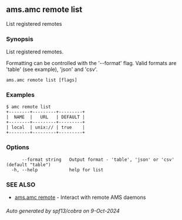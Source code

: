 ## ams.amc remote list

List registered remotes

### Synopsis

List registered remotes.

Formatting can be controlled with the '--format' flag.
Valid formats are 'table' (see example), 'json' and 'csv'.

```
ams.amc remote list [flags]
```

### Examples

```
$ amc remote list
+--------+---------+---------+
|  NAME  |   URL   | DEFAULT |
+--------+---------+---------+
| local  | unix:// | true    |
+--------+---------+---------+

```

### Options

```
      --format string   Output format - 'table', 'json' or 'csv' (default "table")
  -h, --help            help for list
```

### SEE ALSO

* [ams.amc remote](ams.amc_remote.md)	 - Interact with remote AMS daemons

###### Auto generated by spf13/cobra on 9-Oct-2024
